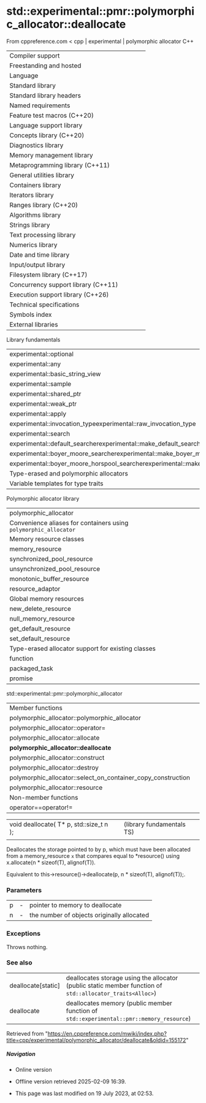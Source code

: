# std::experimental::pmr::polymorphic_allocator<T>::deallocate

From cppreference.com
< cpp‎ | experimental‎ | polymorphic allocator
C++

|  |  |  |  |  |
| --- | --- | --- | --- | --- |
| Compiler support | | | | |
| Freestanding and hosted | | | | |
| Language | | | | |
| Standard library | | | | |
| Standard library headers | | | | |
| Named requirements | | | | |
| Feature test macros (C++20) | | | | |
| Language support library | | | | |
| Concepts library (C++20) | | | | |
| Diagnostics library | | | | |
| Memory management library | | | | |
| Metaprogramming library (C++11) | | | | |
| General utilities library | | | | |
| Containers library | | | | |
| Iterators library | | | | |
| Ranges library (C++20) | | | | |
| Algorithms library | | | | |
| Strings library | | | | |
| Text processing library | | | | |
| Numerics library | | | | |
| Date and time library | | | | |
| Input/output library | | | | |
| Filesystem library (C++17) | | | | |
| Concurrency support library (C++11) | | | | |
| Execution support library (C++26) | | | | |
| Technical specifications | | | | |
| Symbols index | | | | |
| External libraries | | | | |

Library fundamentals

|  |  |  |  |  |
| --- | --- | --- | --- | --- |
| experimental::optional | | | | |
| experimental::any | | | | |
| experimental::basic_string_view | | | | |
| experimental::sample | | | | |
| experimental::shared_ptr | | | | |
| experimental::weak_ptr | | | | |
| experimental::apply | | | | |
| experimental::invocation_typeexperimental::raw_invocation_type | | | | |
| experimental::search | | | | |
| experimental::default_searcherexperimental::make_default_searcher | | | | |
| experimental::boyer_moore_searcherexperimental::make_boyer_moore_searcher | | | | |
| experimental::boyer_moore_horspool_searcherexperimental::make_boyer_moore_horspool_searcher | | | | |
| Type-erased and polymorphic allocators | | | | |
| Variable templates for type traits | | | | |

Polymorphic allocator library

|  |  |  |  |  |
| --- | --- | --- | --- | --- |
| polymorphic_allocator | | | | |
| Convenience aliases for containers using `polymorphic_allocator` | | | | |
| Memory resource classes | | | | |
| memory_resource | | | | |
| synchronized_pool_resource | | | | |
| unsynchronized_pool_resource | | | | |
| monotonic_buffer_resource | | | | |
| resource_adaptor | | | | |
| Global memory resources | | | | |
| new_delete_resource | | | | |
| null_memory_resource | | | | |
| get_default_resource | | | | |
| set_default_resource | | | | |
| Type-erased allocator support for existing classes | | | | |
| function | | | | |
| packaged_task | | | | |
| promise | | | | |

std::experimental::pmr::polymorphic_allocator

|  |  |  |  |  |
| --- | --- | --- | --- | --- |
| Member functions | | | | |
| polymorphic_allocator::polymorphic_allocator | | | | |
| polymorphic_allocator::operator= | | | | |
| polymorphic_allocator::allocate | | | | |
| ****polymorphic_allocator::deallocate**** | | | | |
| polymorphic_allocator::construct | | | | |
| polymorphic_allocator::destroy | | | | |
| polymorphic_allocator::select_on_container_copy_construction | | | | |
| polymorphic_allocator::resource | | | | |
| Non-member functions | | | | |
| operator==operator!= | | | | |

|  |  |  |
| --- | --- | --- |
| void deallocate( T\* p, std::size_t n ); |  | (library fundamentals TS) |
|  |  |  |

Deallocates the storage pointed to by p, which must have been allocated from a memory_resource `x` that compares equal to \*resource() using x.allocate(n \* sizeof(T), alignof(T)).

Equivalent to this->resource()->deallocate(p, n \* sizeof(T), alignof(T));.

### Parameters

|  |  |  |
| --- | --- | --- |
| p | - | pointer to memory to deallocate |
| n | - | the number of objects originally allocated |

### Exceptions

Throws nothing.

### See also

|  |  |
| --- | --- |
| deallocate[static] | deallocates storage using the allocator   (public static member function of `std::allocator_traits<Alloc>`) |
| deallocate | deallocates memory   (public member function of `std::experimental::pmr::memory_resource`) |

Retrieved from "<https://en.cppreference.com/mwiki/index.php?title=cpp/experimental/polymorphic_allocator/deallocate&oldid=155172>"

##### Navigation

- Online version
- Offline version retrieved 2025-02-09 16:39.

- This page was last modified on 19 July 2023, at 02:53.